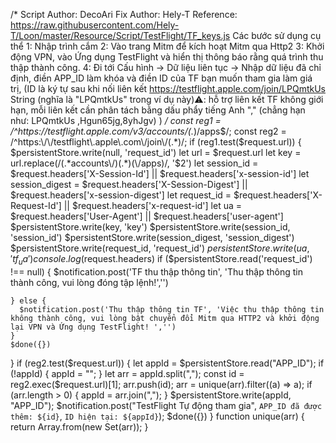 /*
Script Author: DecoAri
Fix Author: Hely-T
Reference: https://raw.githubusercontent.com/Hely-T/Loon/master/Resource/Script/TestFlight/TF_keys.js
Các bước sử dụng cụ thể
1: Nhập trình cắm
2: Vào trang Mitm để kích hoạt Mitm qua Http2
3: Khởi động VPN, vào Ứng dụng TestFlight và hiển thị thông báo rằng quá trình thu thập thành công.
4: Đi tới Cấu hình -> Dữ liệu liên tục -> Nhập dữ liệu đã chỉ định, điền APP_ID làm khóa và điền ID của TF bạn muốn tham gia làm giá trị, (ID là ký tự sau khi nối liên kết https://testflight.apple.com/join/LPQmtkUs String (nghĩa là "LPQmtkUs" trong ví dụ này)⚠️: hỗ trợ liên kết TF không giới hạn, mỗi liên kết cần phân tách bằng dấu phẩy tiếng Anh "," (chẳng hạn như: LPQmtkUs ,Hgun65jg,8yhJgv)
)
*/
const reg1 = /^https:\/\/testflight\.apple\.com\/v3\/accounts\/(.*)\/apps$/;
const reg2 = /^https:\/\/testflight\.apple\.com\/join\/(.*)/;
if (reg1.test($request.url)) {
    $persistentStore.write(null, 'request_id')
    let url = $request.url
    let key = url.replace(/(.*accounts\/)(.*)(\/apps)/, '$2')
    let session_id = $request.headers['X-Session-Id'] || $request.headers['x-session-id']
    let session_digest = $request.headers['X-Session-Digest'] || $request.headers['x-session-digest']
    let request_id = $request.headers['X-Request-Id'] || $request.headers['x-request-id']
    let ua = $request.headers['User-Agent'] || $request.headers['user-agent']
    $persistentStore.write(key, 'key')
    $persistentStore.write(session_id, 'session_id')
    $persistentStore.write(session_digest, 'session_digest')
    $persistentStore.write(request_id, 'request_id')
    $persistentStore.write(ua, 'tf_ua')
    console.log($request.headers)
    if ($persistentStore.read('request_id') !== null) {
      $notification.post('TF thu thập thông tin', 'Thu thập thông tin thành công, vui lòng đóng tập lệnh!','')

    } else {
      $notification.post('Thu thập thông tin TF', 'Việc thu thập thông tin không thành công, vui lòng bật chuyển đổi Mitm qua HTTP2 và khởi động lại VPN và Ứng dụng TestFlight! ','')
    }
    $done({})
}
if (reg2.test($request.url)) {
  let appId = $persistentStore.read("APP_ID");
  if (!appId) {
    appId = "";
  }
  let arr = appId.split(",");
  const id = reg2.exec($request.url)[1];
  arr.push(id);
  arr = unique(arr).filter((a) => a);
  if (arr.length > 0) {
    appId = arr.join(",");
  }
  $persistentStore.write(appId, "APP_ID");
  $notification.post("TestFlight Tự động tham gia", `APP_ID đã được thêm: ${id}`, `ID hiện tại: ${appId}`);
  $done({})
}
function unique(arr) {
  return Array.from(new Set(arr));
}
